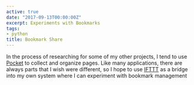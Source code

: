 ```yaml
---
active: true
date: "2017-09-13T00:00:00Z"
excerpt: Experiments with Bookmarks
tags:
- python
title: Bookmark Share
---
```


In the process of researching for some of my other projects, I tend to use [Pocket](https://getpocket.com/) to collect and organize pages. Like many applications, there are always parts that I wish were different, so I hope to use [IFTTT](https://ifttt.com/) as a bridge into my own system where I can experiment with bookmark management
